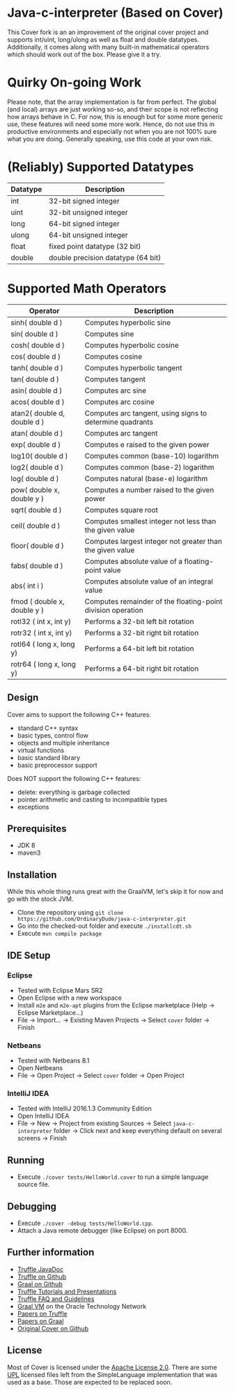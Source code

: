 # Java-c-interpreter (Based on Cover)

This Cover fork is an an improvement of the original cover project and supports int/uint, long/ulong as well as float and double datatypes.
Additionally, it comes along with many built-in mathematical operators which should work out of the box. Please give it a try.

# Quirky On-going Work

Please note, that the array implementation is far from perfect.
The global (and local) arrays are just working so-so, and their scope is not reflecting how arrays behave in C. For now, this is enough but for some more generic use, these features will need some more work. Hence, do not use this in productive environments and especially not when you are not 100% sure what you are doing. Generally speaking, use this code at your own risk.

# (Reliably) Supported Datatypes

Datatype | Description
--- | ---
int | 32-bit signed integer
uint | 32-bit unsigned integer
long | 64-bit signed integer
ulong | 64-bit unsigned integer
float | fixed point datatype (32 bit)
double | double precision datatype (64 bit)

# Supported Math Operators

Operator | Description
--- | ---
sinh( double d ) | Computes hyperbolic sine
sin( double d ) | Computes sine
cosh( double d ) | Computes hyperbolic cosine
cos( double d ) | Computes cosine
tanh( double d ) | Computes hyperbolic tangent
tan( double d ) | Computes tangent
asin( double d ) | Computes arc sine
acos( double d ) | Computes arc cosine
atan2( double d, double d ) | Computes arc tangent, using signs to determine quadrants
atan( double d ) | Computes arc tangent
exp( double d ) | Computes e raised to the given power
log10( double d ) | Computes common (base-10) logarithm
log2( double d ) | Computes common (base-2) logarithm
log( double d ) | Computes natural (base-e) logarithm
pow( double x, double y ) | Computes a number raised to the given power
sqrt( double d ) | Computes square root
ceil( double d ) | Computes smallest integer not less than the given value
floor( double d ) | Computes largest integer not greater than the given value
fabs( double d ) | Computes absolute value of a floating-point value
abs( int i ) | Computes absolute value of an integral value
fmod ( double x, double y ) | Computes remainder of the floating-point division operation
rotl32 ( int x, int y) | Performs a 32-bit left bit rotation
rotr32 ( int x, int y) | Performs a 32-bit right bit rotation
rotl64 ( long x, long y) | Performs a 64-bit left bit rotation
rotr64 ( long x, long y) | Performs a 64-bit right bit rotation

## Design

Cover aims to support the following C++ features:
* standard C++ syntax
* basic types, control flow
* objects and multiple inheritance
* virtual functions
* basic standard library
* basic preprocessor support

Does NOT support the following C++ features:
* delete: everything is garbage collected
* pointer arithmetic and casting to incompatible types
* exceptions

## Prerequisites
* JDK 8
* maven3 

## Installation

While this whole thing runs great with the GraalVM, let's skip it for now and go with the stock JVM.

* Clone the repository using
  `git clone https://github.com/OrdinaryDude/java-c-interpreter.git`
* Go into the checked-out folder and execute `./installcdt.sh`
* Execute `mvn compile package`

## IDE Setup 

### Eclipse
* Tested with Eclipse Mars SR2
* Open Eclipse with a new workspace
* Install `m2e` and `m2e-apt` plugins from the Eclipse marketplace (Help -> Eclipse Marketplace...)
* File -> Import... -> Existing Maven Projects -> Select `cover` folder -> Finish

### Netbeans
* Tested with Netbeans 8.1
* Open Netbeans
* File -> Open Project -> Select `cover` folder -> Open Project

### IntelliJ IDEA
* Tested with IntelliJ 2016.1.3 Community Edition
* Open IntelliJ IDEA
* File -> New -> Project from existing Sources -> Select `java-c-interpreter` folder -> Click next and keep everything default on several screens -> Finish

## Running

* Execute `./cover tests/HelloWorld.cover` to run a simple language source file.

## Debugging

* Execute `./cover -debug tests/HelloWorld.cpp`.
* Attach a Java remote debugger (like Eclipse) on port 8000.

## Further information

* [Truffle JavaDoc](http://lafo.ssw.uni-linz.ac.at/javadoc/truffle/latest/)
* [Truffle on Github](http://github.com/graalvm/truffle)
* [Graal on Github](http://github.com/graalvm/graal-core)
* [Truffle Tutorials and Presentations](https://wiki.openjdk.java.net/display/Graal/Publications+and+Presentations)
* [Truffle FAQ and Guidelines](https://wiki.openjdk.java.net/display/Graal/Truffle+FAQ+and+Guidelines)
* [Graal VM]( http://www.oracle.com/technetwork/oracle-labs/program-languages/overview) on the Oracle Technology Network
* [Papers on Truffle](http://ssw.jku.at/Research/Projects/JVM/Truffle.html)
* [Papers on Graal](http://ssw.jku.at/Research/Projects/JVM/Graal.html)
* [Original Cover on Github](https://github.com/gerard-/cover)

## License

Most of Cover is licensed under the [Apache License 2.0](LICENSE-APACHE). There are some [UPL](LICENSE-UPL) licensed files left from the SimpleLanguage implementation that was used as a base. Those are expected to be replaced soon.

